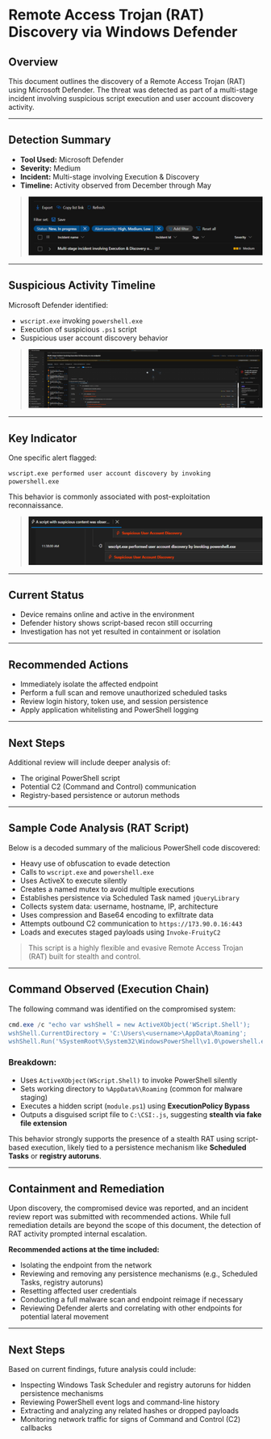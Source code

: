 # Remote Access Trojan (RAT) Discovery via Windows Defender

## Overview

This document outlines the discovery of a Remote Access Trojan (RAT) using Microsoft Defender. The threat was detected as part of a multi-stage incident involving suspicious script execution and user account discovery activity.

---

## Detection Summary

- **Tool Used:** Microsoft Defender
- **Severity:** Medium
- **Incident:** Multi-stage involving Execution & Discovery
- **Timeline:** Activity observed from December through May

> ![Defender Incident Alert](images/rat1.png)

---

## Suspicious Activity Timeline

Microsoft Defender identified:

- `wscript.exe` invoking `powershell.exe`
- Execution of suspicious `.ps1` script
- Suspicious user account discovery behavior

> ![Activity Breakdown](images/rat2.png)

---

## Key Indicator

One specific alert flagged:

```plaintext
wscript.exe performed user account discovery by invoking powershell.exe
```

This behavior is commonly associated with post-exploitation reconnaissance.

> ![User Account Discovery](images/rat3.png)

---

## Current Status

- Device remains online and active in the environment
- Defender history shows script-based recon still occurring
- Investigation has not yet resulted in containment or isolation

---

## Recommended Actions

- Immediately isolate the affected endpoint
- Perform a full scan and remove unauthorized scheduled tasks
- Review login history, token use, and session persistence
- Apply application whitelisting and PowerShell logging

---

## Next Steps

Additional review will include deeper analysis of:
- The original PowerShell script
- Potential C2 (Command and Control) communication
- Registry-based persistence or autorun methods

---

## Sample Code Analysis (RAT Script)

Below is a decoded summary of the malicious PowerShell code discovered:

- Heavy use of obfuscation to evade detection
- Calls to `wscript.exe` and `powershell.exe`
- Uses ActiveX to execute silently
- Creates a named mutex to avoid multiple executions
- Establishes persistence via Scheduled Task named `jQueryLibrary`
- Collects system data: username, hostname, IP, architecture
- Uses compression and Base64 encoding to exfiltrate data
- Attempts outbound C2 communication to `https://173.90.0.16:443`
- Loads and executes staged payloads using `Invoke-FruityC2`

> This script is a highly flexible and evasive Remote Access Trojan (RAT) built for stealth and control.


---

## Command Observed (Execution Chain)

The following command was identified on the compromised system:

```powershell
cmd.exe /c "echo var wshShell = new ActiveXObject('WScript.Shell');
wshShell.CurrentDirectory = 'C:\Users\<username>\AppData\Roaming';
wshShell.Run('%SystemRoot%\System32\WindowsPowerShell\v1.0\powershell.exe -ExecutionPolicy Bypass -File C:\CSI\module.ps1', 0, false); > C:\CSI:.js"
```

### Breakdown:
- Uses `ActiveXObject(WScript.Shell)` to invoke PowerShell silently
- Sets working directory to `%AppData%\Roaming` (common for malware staging)
- Executes a hidden script (`module.ps1`) using **ExecutionPolicy Bypass**
- Outputs a disguised script file to `C:\CSI:.js`, suggesting **stealth via fake file extension**

This behavior strongly supports the presence of a stealth RAT using script-based execution, likely tied to a persistence mechanism like **Scheduled Tasks** or **registry autoruns**.


---

## Containment and Remediation

Upon discovery, the compromised device was reported, and an incident review report was submitted with recommended actions. While full remediation details are beyond the scope of this document, the detection of RAT activity prompted internal escalation.

**Recommended actions at the time included:**

- Isolating the endpoint from the network
- Reviewing and removing any persistence mechanisms (e.g., Scheduled Tasks, registry autoruns)
- Resetting affected user credentials
- Conducting a full malware scan and endpoint reimage if necessary
- Reviewing Defender alerts and correlating with other endpoints for potential lateral movement

---

## Next Steps

Based on current findings, future analysis could include:

- Inspecting Windows Task Scheduler and registry autoruns for hidden persistence mechanisms
- Reviewing PowerShell event logs and command-line history
- Extracting and analyzing any related hashes or dropped payloads
- Monitoring network traffic for signs of Command and Control (C2) callbacks
